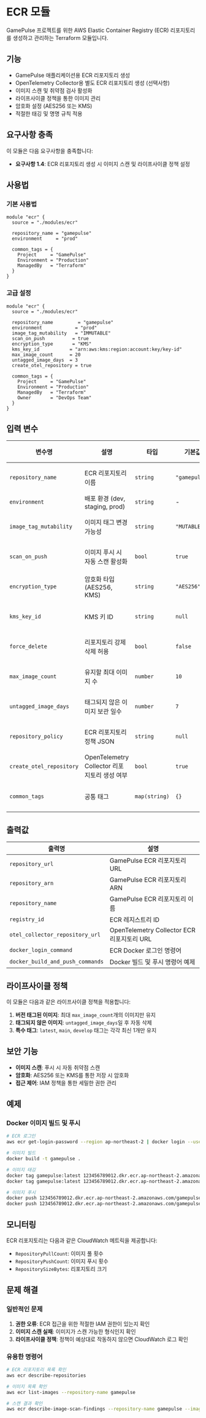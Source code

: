 # ECR 모듈

GamePulse 프로젝트를 위한 AWS Elastic Container Registry (ECR) 리포지토리를 생성하고 관리하는 Terraform 모듈입니다.

## 기능

- GamePulse 애플리케이션용 ECR 리포지토리 생성
- OpenTelemetry Collector용 별도 ECR 리포지토리 생성 (선택사항)
- 이미지 스캔 및 취약점 검사 활성화
- 라이프사이클 정책을 통한 이미지 관리
- 암호화 설정 (AES256 또는 KMS)
- 적절한 태깅 및 명명 규칙 적용

## 요구사항 충족

이 모듈은 다음 요구사항을 충족합니다:

- **요구사항 1.4**: ECR 리포지토리 생성 시 이미지 스캔 및 라이프사이클 정책 설정

## 사용법

### 기본 사용법

```hcl
module "ecr" {
  source = "./modules/ecr"
  
  repository_name = "gamepulse"
  environment     = "prod"
  
  common_tags = {
    Project     = "GamePulse"
    Environment = "Production"
    ManagedBy   = "Terraform"
  }
}
```

### 고급 설정

```hcl
module "ecr" {
  source = "./modules/ecr"
  
  repository_name         = "gamepulse"
  environment            = "prod"
  image_tag_mutability   = "IMMUTABLE"
  scan_on_push          = true
  encryption_type       = "KMS"
  kms_key_id           = "arn:aws:kms:region:account:key/key-id"
  max_image_count      = 20
  untagged_image_days  = 3
  create_otel_repository = true
  
  common_tags = {
    Project     = "GamePulse"
    Environment = "Production"
    ManagedBy   = "Terraform"
    Owner       = "DevOps Team"
  }
}
```

## 입력 변수

| 변수명 | 설명 | 타입 | 기본값 | 필수 |
|--------|------|------|--------|------|
| `repository_name` | ECR 리포지토리 이름 | `string` | `"gamepulse"` | 아니오 |
| `environment` | 배포 환경 (dev, staging, prod) | `string` | - | 예 |
| `image_tag_mutability` | 이미지 태그 변경 가능성 | `string` | `"MUTABLE"` | 아니오 |
| `scan_on_push` | 이미지 푸시 시 자동 스캔 활성화 | `bool` | `true` | 아니오 |
| `encryption_type` | 암호화 타입 (AES256, KMS) | `string` | `"AES256"` | 아니오 |
| `kms_key_id` | KMS 키 ID | `string` | `null` | 아니오 |
| `force_delete` | 리포지토리 강제 삭제 허용 | `bool` | `false` | 아니오 |
| `max_image_count` | 유지할 최대 이미지 수 | `number` | `10` | 아니오 |
| `untagged_image_days` | 태그되지 않은 이미지 보관 일수 | `number` | `7` | 아니오 |
| `repository_policy` | ECR 리포지토리 정책 JSON | `string` | `null` | 아니오 |
| `create_otel_repository` | OpenTelemetry Collector 리포지토리 생성 여부 | `bool` | `true` | 아니오 |
| `common_tags` | 공통 태그 | `map(string)` | `{}` | 아니오 |

## 출력값

| 출력명 | 설명 |
|--------|------|
| `repository_url` | GamePulse ECR 리포지토리 URL |
| `repository_arn` | GamePulse ECR 리포지토리 ARN |
| `repository_name` | GamePulse ECR 리포지토리 이름 |
| `registry_id` | ECR 레지스트리 ID |
| `otel_collector_repository_url` | OpenTelemetry Collector ECR 리포지토리 URL |
| `docker_login_command` | ECR Docker 로그인 명령어 |
| `docker_build_and_push_commands` | Docker 빌드 및 푸시 명령어 예제 |

## 라이프사이클 정책

이 모듈은 다음과 같은 라이프사이클 정책을 적용합니다:

1. **버전 태그된 이미지**: 최대 `max_image_count`개의 이미지만 유지
2. **태그되지 않은 이미지**: `untagged_image_days`일 후 자동 삭제
3. **특수 태그**: `latest`, `main`, `develop` 태그는 각각 최신 1개만 유지

## 보안 기능

- **이미지 스캔**: 푸시 시 자동 취약점 스캔
- **암호화**: AES256 또는 KMS를 통한 저장 시 암호화
- **접근 제어**: IAM 정책을 통한 세밀한 권한 관리

## 예제

### Docker 이미지 빌드 및 푸시

```bash
# ECR 로그인
aws ecr get-login-password --region ap-northeast-2 | docker login --username AWS --password-stdin 123456789012.dkr.ecr.ap-northeast-2.amazonaws.com

# 이미지 빌드
docker build -t gamepulse .

# 이미지 태깅
docker tag gamepulse:latest 123456789012.dkr.ecr.ap-northeast-2.amazonaws.com/gamepulse:latest
docker tag gamepulse:latest 123456789012.dkr.ecr.ap-northeast-2.amazonaws.com/gamepulse:v1.0.0

# 이미지 푸시
docker push 123456789012.dkr.ecr.ap-northeast-2.amazonaws.com/gamepulse:latest
docker push 123456789012.dkr.ecr.ap-northeast-2.amazonaws.com/gamepulse:v1.0.0
```

## 모니터링

ECR 리포지토리는 다음과 같은 CloudWatch 메트릭을 제공합니다:

- `RepositoryPullCount`: 이미지 풀 횟수
- `RepositoryPushCount`: 이미지 푸시 횟수
- `RepositorySizeBytes`: 리포지토리 크기

## 문제 해결

### 일반적인 문제

1. **권한 오류**: ECR 접근을 위한 적절한 IAM 권한이 있는지 확인
2. **이미지 스캔 실패**: 이미지가 스캔 가능한 형식인지 확인
3. **라이프사이클 정책**: 정책이 예상대로 작동하지 않으면 CloudWatch 로그 확인

### 유용한 명령어

```bash
# ECR 리포지토리 목록 확인
aws ecr describe-repositories

# 이미지 목록 확인
aws ecr list-images --repository-name gamepulse

# 스캔 결과 확인
aws ecr describe-image-scan-findings --repository-name gamepulse --image-id imageTag=latest
```